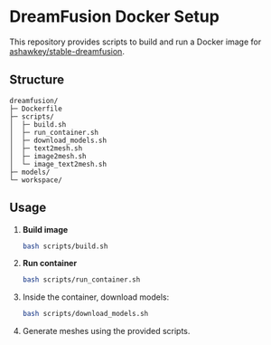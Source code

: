 # DreamFusion Docker Setup

This repository provides scripts to build and run a Docker image for [ashawkey/stable-dreamfusion](https://github.com/ashawkey/stable-dreamfusion).

## Structure
```
dreamfusion/
├─ Dockerfile
├─ scripts/
│  ├─ build.sh
│  ├─ run_container.sh
│  ├─ download_models.sh
│  ├─ text2mesh.sh
│  ├─ image2mesh.sh
│  └─ image_text2mesh.sh
├─ models/
└─ workspace/
```

## Usage
1. **Build image**
   ```bash
   bash scripts/build.sh
   ```
2. **Run container**
   ```bash
   bash scripts/run_container.sh
   ```
3. Inside the container, download models:
   ```bash
   bash scripts/download_models.sh
   ```
4. Generate meshes using the provided scripts.
